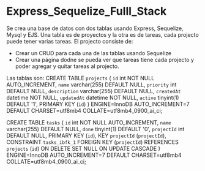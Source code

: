 # Express_Sequelize_Fulll_Stack

Se crea una base de datos con dos tablas usando Express, Sequelize, Mysql y EJS.
Una tabla es de proyectos y la otra es de tareas, cada projecto puede tener varias tareas.
El projecto consiste de:
- Crear un CRUD para cada una de las tablas usando Sequelize
- Crear una página dodne se pueda ver que tareas tiene cada projecto y poder agregar y quitar tareas al projecto.

Las tablas son:
CREATE TABLE `projects` (
  `id` int NOT NULL AUTO_INCREMENT,
  `name` varchar(255) DEFAULT NULL,
  `priority` int DEFAULT NULL,
  `description` varchar(255) DEFAULT NULL,
  `createdAt` datetime NOT NULL,
  `updatedAt` datetime NOT NULL,
  `active` tinyint(1) DEFAULT '1',
  PRIMARY KEY (`id`)
) ENGINE=InnoDB AUTO_INCREMENT=7 DEFAULT CHARSET=utf8mb4 COLLATE=utf8mb4_0900_ai_ci;

CREATE TABLE `tasks` (
  `id` int NOT NULL AUTO_INCREMENT,
  `name` varchar(255) DEFAULT NULL,
  `done` tinyint(1) DEFAULT '0',
  `projectId` int DEFAULT NULL,
  PRIMARY KEY (`id`),
  KEY `projectId` (`projectId`),
  CONSTRAINT `tasks_ibfk_1` FOREIGN KEY (`projectId`) REFERENCES `projects` (`id`) ON DELETE SET NULL ON UPDATE CASCADE
) ENGINE=InnoDB AUTO_INCREMENT=7 DEFAULT CHARSET=utf8mb4 COLLATE=utf8mb4_0900_ai_ci;
 
